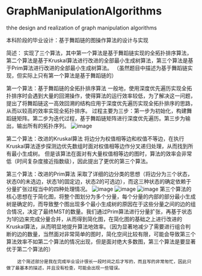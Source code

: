 # GraphManipulationAlgorithms
thhe design and realization of graph manipulation algorithms 


本科阶段的毕业设计：基于舞蹈链的图操作算法的设计与实现

简述：
实现了三个算法，其中第一个算法是基于舞蹈链实现的全拓扑排序算法，第二个算法是基于Kruskal算法进行改进的全部最小生成树算法，第三个算法是基于Prim算法进行改进的全部最小生成树算法。
（虽然题目中描述为基于舞蹈链实现，但实际上只有第一个算法是基于舞蹈链的）

第一个算法：基于舞蹈链的全拓扑排序算法
       一般地，使用深度优先遍历实现全拓扑排序时会遇到大量的回溯操作，使得算法的运行效率较低，为了解决这一问题，提出了将舞蹈链这一高效回溯的结构应用于深度优先遍历实现全拓扑排序的思路，从而以较高的效率实现全拓扑排序。
       过程主要为三步：第一步为初始化，构建舞蹈链矩阵。第二步为迭代过程，基于舞蹈链矩阵进行深度优先遍历。第三步为输出，输出所有的拓扑序列。
       ![image](https://user-images.githubusercontent.com/48653806/124892757-bb356480-e00c-11eb-8810-f83480a1f35b.png)


第二个算法：改进的Kruskal算法
        将边分为权值相等边和权值不等边，在执行Kruskal算法逐步探测边优先数组时面对权值相等边作分叉递归处理，从而找到所有最小生成树。
        但是该算法在面对有大量权值相等边的图时，算法的效率会非常低（时间复杂度接近指数级），因此提出了更优的第三个算法。
        

第三个算法：改进的Prim算法
        采取了详细的边分类的思想（将边分为三个状态，状态0的未选边，状态1的固定边，状态2的可选边），而这三种状态的确定依赖于分量扩张过程当中的四种处理情况。
        ![image](https://user-images.githubusercontent.com/48653806/124893821-aad1b980-e00d-11eb-9392-385836ffb08c.png)
        ![image](https://user-images.githubusercontent.com/48653806/124894980-b70a4680-e00e-11eb-8337-265a5a386b6a.png)
        ![image](https://user-images.githubusercontent.com/48653806/124895039-c25d7200-e00e-11eb-974b-a8b23ac5be32.png)
        第三个算法的核心思想在于简化图，将整个图划分为多个分量，每个分量的内部的部分最小生成树是确定的，而导致整个图出现多个最小生成树的原因在于这些分量之间的边的组合情况，决定了最终MST的数量。我们通过Prim算法进行分量扩张，再基于状态为1的边来完成分量合并，从而得到简化图，在简化图的基础之上进行改进的Kruskal算法，从而明显地提升算法地效率。（因为显著地减少了需要进行组合判断的边的数量，当然面对非常简单的图时，简化空间比较有限，可能会导致第三个算法效率不如第二个算法的情况出现，但是面对绝大多数图，第三个算法是要显著优于第二个算法的）
        
        
        
        这个简述部分是我在完成毕业设计很长一段时间之后才写的，而且写的非常匆忙，因此只做了最基本的描述，并且没有检查，可能会出现一些错误。

